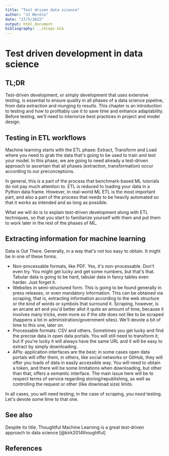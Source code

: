 ```yaml
---
title: "Test driven data science"
author: "JJ Merelo"
date: "27/5/2022"
output: html_document
bibliography: ../mlops.bib
---
```


# Test driven development in data science

## TL;DR

Test-driven development, or simply development that uses extensive testing, is
essential to ensure quality in all phases of a data science pipeline, from data
extraction and munging to results. This chapter is an introduction to testing
and how to profitably use it to save time and enhance adaptability. Before
testing, we'll need to interiorize best practices in project and model design.

## Testing in ETL workflows

Machine learning starts with the ETL phase: Extract, Transform and Load where
you need to grab the data that's going to be used to train and test your
model. In this phase, we are going to need already a test-driven approach to
ascertain that all phases (extraction, transformation) occur according to our
preconceptions.

In general, this is a part of the process that benchmark-based ML tutorials
do not pay much attention to. ETL is reduced to loading your data in a Python
data frame. However, in real-world ML ETL is the most important part, and also a
part of the process that needs to be heavily automated so that it works as
intended and as long as possible.

What we will do is to explain test-driven development along with ETL techniques,
so that you start to familiarize yourself with them and put them to work later
in the rest of the phases of ML.

## Extracting information for machine learning

Data is Out There. Generally, in a way that's not too easy to obtain. It might
be in one of these forms.

* Non-processable formats, like PDF. Yes, it's non-processable. Don't even
  try. You might get lucky and get some numbers, but that's that. Tabular data
  is going to be hard, tabular data in fancy tables even harder. Just forget it.
* Websites in semi-structured form. This is going to be found generally in press
  releases, or even mandatory information. This can be obtained via scraping,
  that is, extracting information according to the web structure or the kind of
  words or symbols that surround it. Scraping, however, is an arcane art and
  you'd better allot it quite an amount of time, because it involves many
  tricks, even more so if the site does not like to be scraped (happens a lot in
  administration/government sites). We'll devote a bit of time to this one,
  later on.
* Processable formats: CSV and others. Sometimes you get lucky and find the
  precise data in open data portals. You will still need to transform it, but if
  you're lucky it will always have the same URL and it will be easy to extract
  by simply downloading.
* APIs: application interfaces are the best; in some cases open data portals
  will offer them, in others, like social networks or GitHub, they will offer
  you loads of data in easily accessible way. You will need to obtain a token,
  and there will be some limitations when downloading, but other than that,
  offers a semantic interface. The main issue here will be to respect terms of
  service regarding storing/republishing, as well as controlling the request or
  other (like download size) limits.

In all cases, you will need testing; in the case of scraping, you *need*
testing. Let's devote some time to that one.

## See also

Despite its title, Thoughtful Machine Learning is a great test-driven approach
to data science [@kirk2014thoughtful]

## References
